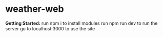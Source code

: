 # weather-web
**Getting Started:**
run npm i to install modules
run npm run dev to run the server
go to localhost:3000 to use the site
